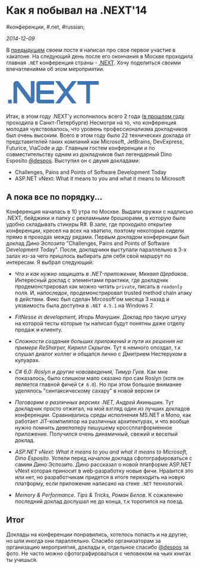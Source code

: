 # Как я побывал на .NEXT'14

#конференции, #.net, #russian;

_2014-12-09_

В [предыдущем](https://alfilatov.com/posts/vpiechatlieniia-ot-piervogho-khakatona/) своем посте я написал про свое первое участие в хакатоне. На следующий день после его окончания в Москве проходила главная ```.NET``` конференция страны - [.NEXT](https://dotnext.ru/). Хочу поделиться своими впечатлениями об этом мероприятии.

![.Next Logo](/images/screenshots/dotnext_logo.png)

Итак, в этом году .NEXT'у исполнилось всего 2 года ([в прошлом году](https://2014.dotnext-piter.ru/) проходила в Санкт-Петербурге) Несмотря на то, что конференция молодая чувствовалось, что уровень профессионализма докладчиков был очень высоким. Всего в этом году было 22 технических доклада от представителей таких компаний как Microsoft, JetBrains, DevExpress, Futurice, ViaCode и др.
Главным гостем конференции и по совместительству одним из докладчиков был легендарный Dino Esposito [@despos](https://twitter.com/despos). Выступил он с двумя докладами:

* Challenges, Pains and Points of Software Development Today
* ASP.NET vNext: What it means to you and what it means to Microsoft

## А пока все по порядку...
Конференция началась в 10 утра по Москве. Выдали кружки с надписью .NEXT, бейджики и папку с рекламными брошюрами, в которую было удобно складывать стикеры R#. В зале, где проходило открытие конференции, кресел на всех на хватило, поэтому некоторые сидели прямо в проходах между рядами. Первым докладом конференции был доклад Дино Эспозито "Challenges, Pains and Points of Software Development Today". После, докладчики выступали параллельно в 3-х залах из-за чего пришлось выбирать для себя свой маршрут по интересам. Я выбрал следующий:

* *Что и как нужно защищать в .NET-приложении, Михаил Щербаков*.
Интересный доклад с элементами практики, где докладчик продемонстрировал как можно читать ```private```, писать в ```readonly``` поля. И, напоследок, продемонстрировал trusted method chain атаку в действии. Фикс был сделан Mircosoft'ом месяца 3 назад и уязвимость была доступна в ```.NET 4.5.1``` на Windows 7.

* *FitNesse in development, Игорь Манушин*.
Доклад про такую штуку на которой тесты которые ты написал будут понятны даже отделу продаж и клиенту.

* *Сложности создания больших приложений и пути их решения на примере ReSharper, Кирилл Скрыган*.
Тут я немного опоздал, т.к слушал диалог коллег и общался лично с Дмитрием Нестеруком в кулуарах. 

* *C# 6.0: Roslyn и другие нововведения, Тимур Гуев*.
Как мне показалось, было слишком мало сказано про сам Roslyn (хотя он является главной фичей ```C# 6.0```). Но при этом большое внимание уделялось "синтаксическому сахару" в новой версии ```C#```

* *Поговорим о различных версиях .NET, Андрей Акиньшин*.
Тут докладчик просто отжигал, на мой взгляд один из лучших докладов конференции. Сравнивались среды исполнения MS.NET и Mono, как работает JIT-компилятор на различных архитектурах, и что вообще нужно помнить девелоперу пишушему кроссплатформенное приложение. Получился очень динамичный, свежий и веселый доклад. 

* *ASP.NET vNext: What it means to you and what it means to Microsoft, Dino Esposito*.
Успели перед началом доклада сфотографироваться с самим Дино Эспозито.
Дино рассказал о новой платформе ASP.NET vNext которая приносит в web-разработку новые фичи. Нравится это или нет, но разработчикам придется в итоге переходить на новую платформу, если приложение написано на стеке ```.NET``` технологий.

* *Memory & Performance. Tips & Tricks, Роман Белов*.
К сожалению последний доклад дослушал не до конца, т.к торопился на поезд.

## Итог
Доклады на конференции понравились, хотелось попасть и на другие, но шли иногда они параллельно. Спасибо организаторам за организацию мероприятия, доклады и, отдельное спасибо [@despos](https://twitter.com/despos) за фото.
Не часто можно сфотографироваться с человеком на чьих книгах ты учишься.